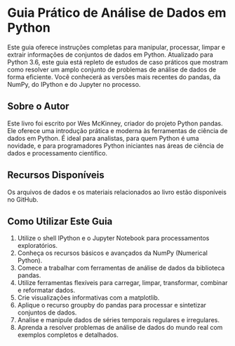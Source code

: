 # Guia Prático de Análise de Dados em Python

Este guia oferece instruções completas para manipular, processar, limpar e extrair informações de conjuntos de dados em Python. Atualizado para Python 3.6, este guia está repleto de estudos de caso práticos que mostram como resolver um amplo conjunto de problemas de análise de dados de forma eficiente. Você conhecerá as versões mais recentes do pandas, da NumPy, do IPython e do Jupyter no processo.

## Sobre o Autor

Este livro foi escrito por Wes McKinney, criador do projeto Python pandas. Ele oferece uma introdução prática e moderna às ferramentas de ciência de dados em Python. É ideal para analistas, para quem Python é uma novidade, e para programadores Python iniciantes nas áreas de ciência de dados e processamento científico.

## Recursos Disponíveis

Os arquivos de dados e os materiais relacionados ao livro estão disponíveis no GitHub.

## Como Utilizar Este Guia

1. Utilize o shell IPython e o Jupyter Notebook para processamentos exploratórios.
2. Conheça os recursos básicos e avançados da NumPy (Numerical Python).
3. Comece a trabalhar com ferramentas de análise de dados da biblioteca pandas.
4. Utilize ferramentas flexíveis para carregar, limpar, transformar, combinar e reformatar dados.
5. Crie visualizações informativas com a matplotlib.
6. Aplique o recurso groupby do pandas para processar e sintetizar conjuntos de dados.
7. Analise e manipule dados de séries temporais regulares e irregulares.
8. Aprenda a resolver problemas de análise de dados do mundo real com exemplos completos e detalhados.

